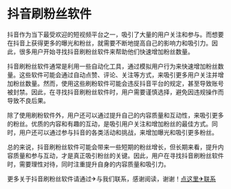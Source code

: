 # 抖音刷粉丝软件

抖音作为当下最受欢迎的短视频平台之一，吸引了大量的用户关注和参与。而想要在抖音上获得更多的曝光和粉丝，就需要不断地提高自己的影响力和吸引力。因此，很多用户开始寻找抖音刷粉丝软件来帮助他们快速增加粉丝数量。

抖音刷粉丝软件通常是利用一些自动化工具，通过模拟用户行为来快速增加粉丝数量。这些软件可能会通过自动点赞、评论、关注等方式，来吸引更多用户关注并增加粉丝数量。然而，使用这些刷粉软件可能会违反抖音平台的规定，甚至导致账号被封禁。因此，在寻找抖音刷粉丝软件时，用户需要谨慎选择，避免因违规操作而导致不良后果。

除了使用刷粉软件外，用户还可以通过提升自己的内容质量和互动性，来吸引更多的粉丝。优质的内容和有趣的互动，是吸引用户关注和增加粉丝的最佳方式。同时，用户还可以通过参与抖音的各类活动和挑战，来增加曝光和吸引更多粉丝。

总的来说，抖音刷粉丝软件可能会带来一些短期的粉丝增长，但长期来看，提升内容质量和参与互动，才是真正吸引粉丝的关键。因此，用户在寻找抖音刷粉丝软件时，需要理性对待，同时注重提升自身的内容质量和吸引力。

更多关于抖音刷粉丝软件请通过✈与我们联系，感谢阅读，谢谢！[点这里✈联系](https://w.k02.cc)